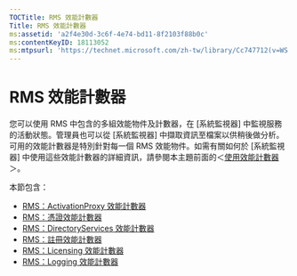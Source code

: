 ```yaml
---
TOCTitle: RMS 效能計數器
Title: RMS 效能計數器
ms:assetid: 'a2f4e30d-3c6f-4e74-bd11-8f2103f88b0c'
ms:contentKeyID: 18113052
ms:mtpsurl: 'https://technet.microsoft.com/zh-tw/library/Cc747712(v=WS.10)'
---
```


RMS 效能計數器
==============

您可以使用 RMS 中包含的多組效能物件及計數器，在 \[系統監視器\] 中監視服務的活動狀態。管理員也可以從 \[系統監視器\] 中擷取資訊至檔案以供稍後做分析。可用的效能計數器是特別針對每一個 RMS 效能物件。如需有關如何於 \[系統監視器\] 中使用這些效能計數器的詳細資訊，請參閱本主題前面的＜[使用效能計數器](https://technet.microsoft.com/096c3b17-c082-46c4-939c-4373af0c9dec)＞。

本節包含：

-   [RMS：ActivationProxy 效能計數器](https://technet.microsoft.com/305ace2b-20b2-4772-aedd-07524a4e65bf)
-   [RMS：憑證效能計數器](https://technet.microsoft.com/554f4af5-0566-4cee-9f51-0f2a3ceaf22d)
-   [RMS：DirectoryServices 效能計數器](https://technet.microsoft.com/37afea1d-f320-4040-96d8-57c0b45e6d46)
-   [RMS：註冊效能計數器](https://technet.microsoft.com/f89b14db-b015-405f-b3ad-7b93ca638f2e)
-   [RMS：Licensing 效能計數器](https://technet.microsoft.com/4540a244-e52c-4f3e-9994-5129fc7c7ee6)
-   [RMS：Logging 效能計數器](https://technet.microsoft.com/f49ee2d4-5d9a-4d5b-a867-334d4008b605)